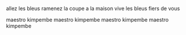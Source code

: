 allez les bleus
ramenez la coupe a la maison
vive les bleus
fiers de vous

maestro kimpembe
maestro kimpembe
maestro kimpembe
maestro kimpembe